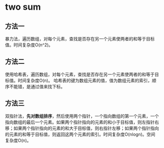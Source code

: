 # two sum

## 方法一

暴力法，遍历数组，对每个元素，查找是否存在另一个元素使两者的和等于目标值。时间复杂度O(n^2)。

## 方法二

使用哈希表，遍历数组，对每个元素，查找是否存在另一个元素使两者的和等于目标值。时间复杂度O(n)。
哈希表的键为数组元素的值，值为数组元素的索引，顺序不能错，是通过值来找下标。

## 方法三

双指针法，**先对数组排序**，然后使用两个指针，一个指向数组的第一个元素，一个指向数组的最后一个元素。如果两个指针指向的元素的和小于目标值，则左指针右移；如果两个指针指向的元素的和大于目标值，则右指针左移；如果两个指针指向的元素的和等于目标值，则返回这两个元素的索引。时间复杂度O(nlogn)。空间复杂度O(n)。
